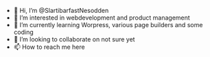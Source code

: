 - 👋 Hi, I’m @SlartibarfastNesodden
- 👀 I’m interested in webdevelopment and product management
- 🌱 I’m currently learning Worpress, various page builders and some coding
- 💞️ I’m looking to collaborate on not sure yet
- 📫 How to reach me here

<!---
SlartibarfastNesodden/SlartibarfastNesodden is a ✨ special ✨ repository because its `README.md` (this file) appears on your GitHub profile.
You can click the Preview link to take a look at your changes.
--->
